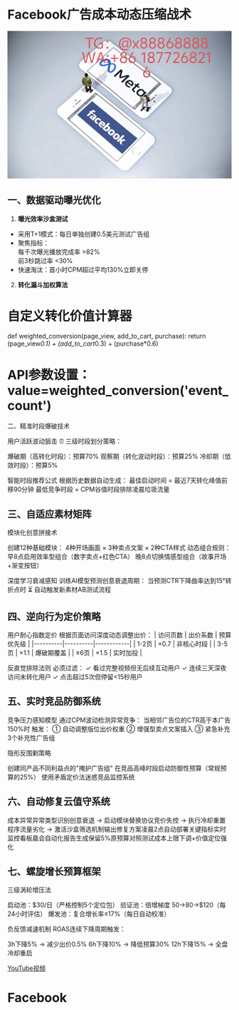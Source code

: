 # Facebook广告成本动态压缩战术

![替代文字](93a3c1560684534eb17a3aac0182183.jpg)

## 一、数据驱动曝光优化
1. **曝光效率沙盒测试**  
- 采用T+1模式：每日单独创建0.5美元测试广告组  
- 聚焦指标：  
  每千次曝光播放完成率 >82%  
  前3秒跳过率 <30%  
- 快速淘汰：首小时CPM超过平均130%立即关停

2. **转化漏斗加权算法**  

# 自定义转化价值计算器

def weighted_conversion(page_view, add_to_cart, purchase):
    return (page_view*0.1) + (add_to_cart*0.3) + (purchase*0.6)
    
# API参数设置：value=weighted_conversion('event_count')
二、精准时段爆破技术

用户活跃波动狙击
⏰ 三级时段划分策略：


爆破期（高转化时段）：预算70%
观察期（转化波动时段）：预算25%
冷却期（低效时段）：预算5%


智能时段推荐公式
根据历史数据自动生成：
最佳启动时间 = 最近7天转化峰值前移90分钟
最低竞争时段 = CPM谷值时段排除凌晨垃圾流量

三、自适应素材矩阵
---
模块化创意拼接术


创建12种基础模块：
4种开场画面 × 3种卖点文案 × 2种CTA样式
动态组合规则：
早8点启用效率型组合（数字卖点+红色CTA）
晚8点切换情感型组合（故事开场+渐变按钮）


深度学习衰减感知
训练AI模型预测创意衰退周期：
当预测CTR下降曲率达到15°转折点时
⏳ 自动触发新素材AB测试流程

四、逆向行为定价策略
---

用户耐心指数定价
根据页面访问深度动态调整出价：
| 访问页数 | 出价系数 | 预算优先级 |
|----------|----------|------------|
| 1-2页   | ×0.7     | 非核心时段 |
| 3-5页   | ×1.1     | 爆破期覆盖 |
| ≥6页    | ×1.5     | 实时加投   |


反直觉排除法则
必须过滤：
✓ 看过完整视频但无后续互动用户
✓ 连续三天深夜访问未转化用户
✓ 点击超过5次但停留<15秒用户


五、实时竞品防御系统
---

竞争压力感知模型
通过CPM波动检测异常竞争：
当相邻广告位的CTR高于本广告150%时
触发：
① 自动调整版位出价权重
② 增强型卖点文案插入
③ 紧急补充3个补充性广告组


隐形反围剿策略



创建同产品不同利益点的"掩护广告组"
在竞品高峰时段启动防御性预算（常规预算的25%）
使用矛盾定价法迷惑竞品监控系统

六、自动修复云值守系统
---
成本异常异常类型识别创意衰退 → 启动模块替换协议竞价失控 → 执行冷却重置程序流量劣化 → 激活沙盒筛选机制输出修复方案凌晨2点自动部署关键指标实时监控看板晨会自动化报告生成保留5%原预算对照测试成本上限下调+价值定位强化

七、螺旋增长预算框架
---
三级涡轮增压法


启动池：$30/日（严格控制5个定位包）
验证池：倍增梯度 $50→$80→$120（每24小时评估）
爆发池：复合增长率≤17%（每日自动校准）


负反馈减速机制
ROAS连续下降周期触发：


3h下降5% → 减少出价0.5%
6h下降10% → 降低预算30%
12h下降15% → 全盘冷却重启

[YouTube视频](https://youtube.com/shorts/YBuXcty3hOI?feature=share)

# Facebook
